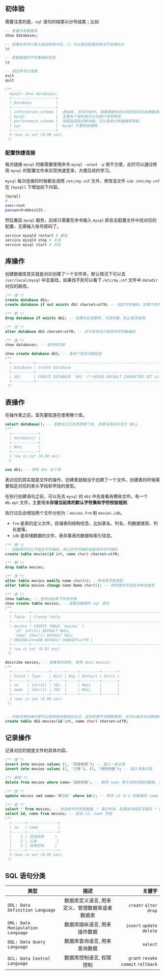## 初体验

需要注意的是，`sql` 语句的结尾以分号结尾；比如

```sql {1,3,5,7}
-- 查看所有数据库
show databases;

-- 如果在命令行输入错误的指令后，\c 可以保证前面的指令不会被执行
\c

-- 查看数据的字符集编码信息
\s

-- 退出命令行连接
exit
quit

/**
  mysql> show databases;
  +--------------------+
  | Database           |
  +--------------------+
  | information_schema |  虚拟库, 存在内存中, 都是数据库启动后的信息比如数据类型、访问权限等.
  | mysql              |  主要有个授权表可以对用户信息修改.
  | performance_schema |  性能监控和诊断功能、可以用来分析数据库性能.
  | sys                |  mysql 引擎的拓展库.
  +--------------------+
  4 rows in set (0.00 sec)
 */
```

### 配置快捷连接

每次链接 `mysql` 时都需要使用命令 `mysql -uroot -p` 很不方便，此时可以通过修改 `mysql` 的配置文件来实现快速登录，方便后续的学习。

`mysql` 每次连接的时候都会调用 `/etc/my.cnf` 文件，修改该文件 `vim /etc/my.cnf` 在 `[mysql]` 下增加如下内容。

```bash
[mysql]
# ....
user=root
password=Admin123..
```

然后重启 `mysql` 服务，后续只需要在命令输入 `mysql` 即会去配置文件中找对应的配置，无需输入账号密码了。

```bash
service mysqld restart # 重启
service mysqld stop # 关闭
service mysql start # 开启
```

## 库操作

创建数据库其实就是对应创建了一个文件夹，默认情况下可以去 `/usr/local/mysql` 中去查找，如果找不到可以看下 `/etc/my.cnf` 文件中 `datadir` 对应的路径。

```sql {1,5,8,11}
/** 增 */
create database db1;
create database if not exists db1 charset=utf8; -- 指定字符编码，如果不存在就创建，可选参数。防止程序崩溃

/** 删 */
drop database if exists db2; -- 如果存在就删除，可选参数。防止程序崩溃。

/** 改 */
alter database db2 charset=utf8; -- 对于库来说只能修改字符集编码

/** 查 */
show databases; -- 查所有的库

show create database db1; -- 查单个库的详细信息
/**
  +----------+--------------------------------------------------------------+
  | Database | Create Database                                              |
  +----------+--------------------------------------------------------------+
  | db1      | CREATE DATABASE `db1` /*!40100 DEFAULT CHARACTER SET utf8 */ |
  +----------+--------------------------------------------------------------+
 */
```

## 表操作

在操作表之前，首先要知道在使用哪个库。

```sql
select database(); -- 查看自己正在使用哪个库, 如果没有执行显示 NULL
/**
  +------------+
  | database() |
  +------------+
  | NULL       |
  +------------+
  1 row in set (0.00 sec)
 */

use db1; -- 使用 db1 这个库
```

表对应的其实就是文件的操作，创建表就相当于创建了一个文件。创建表的时候需要指定对应的表头字段和字段的类型。

在执行创建语句之前，可以先去 `mysql` 的 `db1` 中去查看有哪些文件。有一个 `db.opt` 文件。主要用来**存储当前库的默认字符集和字符校验规则**.

执行过后会增加两个文件分别为：`movies.frm` 和 `movies.idb`。

- `frm` 是表的定义文件，存储表的结构信息，比如表名、列名、列数据类型、列长度等。
- `idb` 是存储数据的文件，表存着表的数据和索引信息。

```sql {1,5,8,12}
/** 增 */
-- 创建表时可以不指定字符编码，默认的字符编码就是库的字符编码
create table movies(id int, name char) charset=utf8;

/** 删 */
drop table movies;

/** 改 */
alter table movies modify name char(4); --修改表字段类型
alter table movies change name Name char(5); -- 修改表的字段名并修改类型

/** 查 */
show tables; -- 查询当前库下所有的表
show create table movies; -- 查看创建表的 sql 语句
/**
  +--------+-------------------------------------------------------------------------------------------------------------------------+
  | Table  | Create Table                                                                                                            |
  +--------+-------------------------------------------------------------------------------------------------------------------------+
  | movies | CREATE TABLE `movies` (
    `id` int(11) DEFAULT NULL,
    `name` char(1) DEFAULT NULL
  ) ENGINE=InnoDB DEFAULT CHARSET=utf8 |
  +--------+-------------------------------------------------------------------------------------------------------------------------+
  1 row in set (0.01 sec)
 */

describe movies; -- 查看表的结构, 简写 desc movies;
/**
  +-------+---------+------+-----+---------+-------+
  | Field | Type    | Null | Key | Default | Extra |
  +-------+---------+------+-----+---------+-------+
  | id    | int(11) | YES  |     | NULL    |       |
  | name  | char(1) | YES  |     | NULL    |       |
  +-------+---------+------+-----+---------+-------+
  2 rows in set (0.00 sec)
 */


-- 所有对表的操作都可以使用绝对路径的方式，这样即便不切换数据库，也可以操作对应数据库的表
create table db2.movies(id int, name char) charset=utf8;
```

## 记录操作

记录对应的就是文件的具体内容。

```sql {1,5,8,11}
/** 增 */
insert into movies values (1, '流浪地球'); -- 插入一条记录
insert into movies values (2, '三体'), (3, '消失的她'); -- 插入多条记录

/** 删除 */
delete from movies where name='消失的她'; -- 删除 name 等于消失的她的数据, 如果不指定 where 就会清空整张表

/** 改 */
update movies set name='满江红' where id=2; -- 修改 id 为 2 的数据的 name 为满江红, 如果不指定 where 就会修改整张表

/** 查 */
select * from movies; -- 查询表中的所有数据，* 表示所有，如果查询指定字段将 * 替换
select id, name from movies; -- 查询 id, name 字段
/**
  +------+--------------+
  | id   | name         |
  +------+--------------+
  |    1 | 流浪地球     |
  |    2 | 三体         |
  |    3 | 消失的她     |
  +------+--------------+
  3 rows in set (0.01 sec)
 */
```

## SQL 语句分类

| 类型                              |                      描述                      |                               关键字 |
| --------------------------------- | :--------------------------------------------: | -----------------------------------: |
| `DDL: Data Definition Language`   | 数据库定义语言, 用来定义、管理数据库或者数据表 |              `creatr` `alter` `drop` |
| `DML: Data Manipulation Language` |          数据库操纵语言, 用来操作数据          |           `insert` `update` `delete` |
| `DQL: Data Query Language`        |          数据库查询语言, 用来查询数据          |                             `select` |
| `DCL: Data Control Language`      |            数据库控制语言, 权限控制            | `grant` `revoke` `commit` `rollback` |
